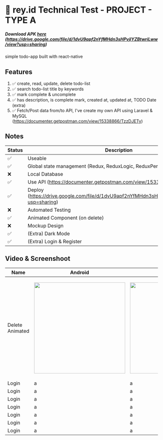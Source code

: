 # 🚀 rey.id Technical Test - PROJECT - TYPE A

##### Download APK [here] (https://drive.google.com/file/d/1dvU9apf2nYfMHdn3sHPvjIYZBtwriLww/view?usp=sharing)

simple todo-app built with react-native

## Features

1. :white_check_mark: create, read, update, delete todo-list
2. :white_check_mark: search todo-list title by keywords
3. :white_check_mark: mark complete & uncomplete
4. :white_check_mark: has description, is complete mark, created at, updated at, TODO Date (extra)
5. :white_check_mark: Fetch/Post data from/to API, I've create my own API using Laravel & MySQL (https://documenter.getpostman.com/view/15338866/TzzDJETy)

## Notes

| Status             | Description                                                                                 |
| ------------------ | ------------------------------------------------------------------------------------------- |
| :white_check_mark: | Useable                                                                                     |
| :white_check_mark: | Global state management (Redux, ReduxLogic, ReduxPersist)                                   |
| :x:                | Local Database                                                                              |
| :white_check_mark: | Use API (https://documenter.getpostman.com/view/15338866/TzzDJETy)                          |
| :white_check_mark: | Deploy (https://drive.google.com/file/d/1dvU9apf2nYfMHdn3sHPvjIYZBtwriLww/view?usp=sharing) |
| :x:                | Automated Testing                                                                           |
| :white_check_mark: | Animated Component (on delete)                                                              |
| :x:                | Mockup Design                                                                               |
| :white_check_mark: | (Extra) Dark Mode                                                                           |
| :white_check_mark: | (Extra) Login & Register                                                                    |

## Video & Screenshoot

| Name            | Android                                                                              | IOS                                                                              |
| --------------- | ------------------------------------------------------------------------------------ | -------------------------------------------------------------------------------- |
| Delete Animated | <p align="center"><img src="/.docs/android/delete_animation.gif" height="300" /></p> | <p align="center"><img src="/.docs/ios/delete_animation.gif" height="300" /></p> |
| Login           | a                                                                                    | a                                                                                |
| Login           | a                                                                                    | a                                                                                |
| Login           | a                                                                                    | a                                                                                |
| Login           | a                                                                                    | a                                                                                |
| Login           | a                                                                                    | a                                                                                |
| Login           | a                                                                                    | a                                                                                |
| Login           | a                                                                                    | a                                                                                |

[//]: #
[here]: https://drive.google.com/file/d/1dvU9apf2nYfMHdn3sHPvjIYZBtwriLww/view?usp=sharing
